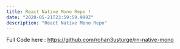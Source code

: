 ```yaml
---
title: React Native Mono Repo !
date: "2020-05-21T23:59:59.999Z"
description: "React Native Mono Repo"
---
```


Full Code here :
https://github.com/rohan3usturge/rn-native-mono
